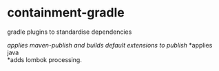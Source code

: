 # containment-gradle
gradle plugins to standardise  dependencies 


*applies maven-publish  and builds  default  extensions to publish*
*applies java  
*adds  lombok processing.
